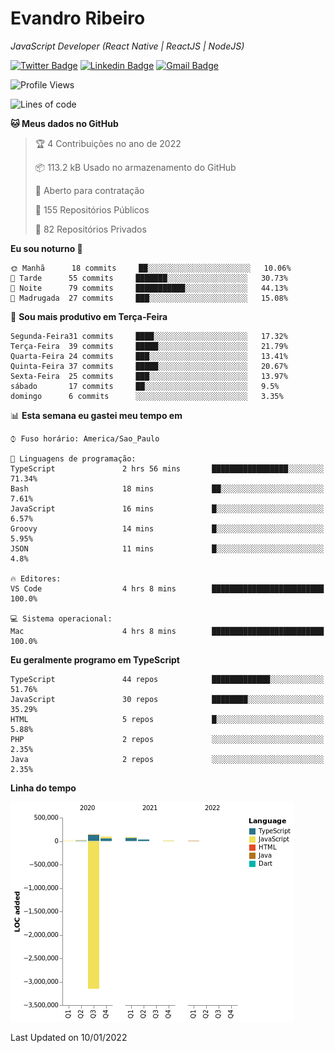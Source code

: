 # Evandro **Ribeiro**

*JavaScript Developer (React Native | ReactJS | NodeJS)*

[![Twitter Badge](https://img.shields.io/badge/-@ribeiroevandro-201B2D?style=flat-square&labelColor=201B2D&logo=twitter&logoColor=white&link=https://twitter.com/ribeiroevandro)](https://twitter.com/ribeiroevandro) 
[![Linkedin Badge](https://img.shields.io/badge/-Evandro%20Ribeiro-201B2D?style=flat-square&logo=Linkedin&logoColor=white&link=https://www.linkedin.com/in/ribeiroevandro)](https://www.linkedin.com/in/ribeiroevandro) 
[![Gmail Badge](https://img.shields.io/badge/-oi@ribeiroevandro.com.br-201B2D?style=flat-square&logo=Gmail&logoColor=white&link=mailto:oi@ribeiroevandro.com.br)](mailto:oi@ribeiroevandro.com.br)


<!--START_SECTION:waka-->
![Profile Views](http://img.shields.io/badge/Visualizac%C3%B5es%20do%20perfil-0-blue)

![Lines of code](https://img.shields.io/badge/Desde%20o%20Hello%20World%20eu%20escrevi--3%20Million%20linhas%20de%20c%C3%B3digo-blue)

**🐱 Meus dados no GitHub** 

> 🏆 4 Contribuições no ano de 2022
 > 
> 📦 113.2 kB Usado no armazenamento do GitHub 
 > 
> 💼 Aberto para contratação
 > 
> 📜 155 Repositórios Públicos 
 > 
> 🔑 82 Repositórios Privados  
 > 
**Eu sou noturno 🦉** 

```text
🌞 Manhã      18 commits     ██░░░░░░░░░░░░░░░░░░░░░░░   10.06% 
🌆 Tarde      55 commits     ███████░░░░░░░░░░░░░░░░░░   30.73% 
🌃 Noite      79 commits     ███████████░░░░░░░░░░░░░░   44.13% 
🌙 Madrugada  27 commits     ███░░░░░░░░░░░░░░░░░░░░░░   15.08%

```
📅 **Sou mais produtivo em Terça-Feira** 

```text
Segunda-Feira31 commits     ████░░░░░░░░░░░░░░░░░░░░░   17.32% 
Terça-Feira  39 commits     █████░░░░░░░░░░░░░░░░░░░░   21.79% 
Quarta-Feira 24 commits     ███░░░░░░░░░░░░░░░░░░░░░░   13.41% 
Quinta-Feira 37 commits     █████░░░░░░░░░░░░░░░░░░░░   20.67% 
Sexta-Feira  25 commits     ███░░░░░░░░░░░░░░░░░░░░░░   13.97% 
sábado       17 commits     ██░░░░░░░░░░░░░░░░░░░░░░░   9.5% 
domingo      6 commits      ░░░░░░░░░░░░░░░░░░░░░░░░░   3.35%

```


📊 **Esta semana eu gastei meu tempo em** 

```text
⌚︎ Fuso horário: America/Sao_Paulo

💬 Linguagens de programação: 
TypeScript               2 hrs 56 mins       █████████████████░░░░░░░░   71.34% 
Bash                     18 mins             ██░░░░░░░░░░░░░░░░░░░░░░░   7.61% 
JavaScript               16 mins             █░░░░░░░░░░░░░░░░░░░░░░░░   6.57% 
Groovy                   14 mins             █░░░░░░░░░░░░░░░░░░░░░░░░   5.95% 
JSON                     11 mins             █░░░░░░░░░░░░░░░░░░░░░░░░   4.8%

🔥 Editores: 
VS Code                  4 hrs 8 mins        █████████████████████████   100.0%

💻 Sistema operacional: 
Mac                      4 hrs 8 mins        █████████████████████████   100.0%

```

**Eu geralmente programo em TypeScript** 

```text
TypeScript               44 repos            █████████████░░░░░░░░░░░░   51.76% 
JavaScript               30 repos            ████████░░░░░░░░░░░░░░░░░   35.29% 
HTML                     5 repos             █░░░░░░░░░░░░░░░░░░░░░░░░   5.88% 
PHP                      2 repos             ░░░░░░░░░░░░░░░░░░░░░░░░░   2.35% 
Java                     2 repos             ░░░░░░░░░░░░░░░░░░░░░░░░░   2.35%

```


**Linha do tempo**

![Chart not found](https://raw.githubusercontent.com/ribeiroevandro/ribeiroevandro/master/charts/bar_graph.png) 


 Last Updated on 10/01/2022
<!--END_SECTION:waka-->

